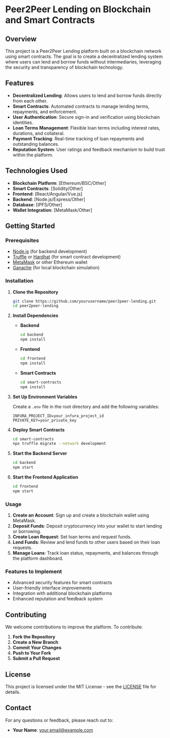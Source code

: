 # Peer2Peer Lending on Blockchain and Smart Contracts

## Overview

This project is a Peer2Peer Lending platform built on a blockchain network using smart contracts. The goal is to create a decentralized lending system where users can lend and borrow funds without intermediaries, leveraging the security and transparency of blockchain technology.

## Features

- **Decentralized Lending**: Allows users to lend and borrow funds directly from each other.
- **Smart Contracts**: Automated contracts to manage lending terms, repayments, and enforcement.
- **User Authentication**: Secure sign-in and verification using blockchain identities.
- **Loan Terms Management**: Flexible loan terms including interest rates, durations, and collateral.
- **Payment Tracking**: Real-time tracking of loan repayments and outstanding balances.
- **Reputation System**: User ratings and feedback mechanism to build trust within the platform.

## Technologies Used

- **Blockchain Platform**: [Ethereum/BSC/Other]
- **Smart Contracts**: [Solidity/Other]
- **Frontend**: [React/Angular/Vue.js]
- **Backend**: [Node.js/Express/Other]
- **Database**: [IPFS/Other]
- **Wallet Integration**: [MetaMask/Other]

## Getting Started

### Prerequisites

- [Node.js](https://nodejs.org/) (for backend development)
- [Truffle](https://www.trufflesuite.com/truffle) or [Hardhat](https://hardhat.org/) (for smart contract development)
- [MetaMask](https://metamask.io/) or other Ethereum wallet
- [Ganache](https://www.trufflesuite.com/ganache) (for local blockchain simulation)

### Installation

1. **Clone the Repository**

    ```bash
    git clone https://github.com/yourusername/peer2peer-lending.git
    cd peer2peer-lending
    ```

2. **Install Dependencies**

    - **Backend**

      ```bash
      cd backend
      npm install
      ```

    - **Frontend**

      ```bash
      cd frontend
      npm install
      ```

    - **Smart Contracts**

      ```bash
      cd smart-contracts
      npm install
      ```

3. **Set Up Environment Variables**

    Create a `.env` file in the root directory and add the following variables:

    ```
    INFURA_PROJECT_ID=your_infura_project_id
    PRIVATE_KEY=your_private_key
    ```

4. **Deploy Smart Contracts**

    ```bash
    cd smart-contracts
    npx truffle migrate --network development
    ```

5. **Start the Backend Server**

    ```bash
    cd backend
    npm start
    ```

6. **Start the Frontend Application**

    ```bash
    cd frontend
    npm start
    ```

### Usage

1. **Create an Account**: Sign up and create a blockchain wallet using MetaMask.
2. **Deposit Funds**: Deposit cryptocurrency into your wallet to start lending or borrowing.
3. **Create Loan Request**: Set loan terms and request funds.
4. **Lend Funds**: Review and lend funds to other users based on their loan requests.
5. **Manage Loans**: Track loan status, repayments, and balances through the platform dashboard.

### Features to Implement

- Advanced security features for smart contracts
- User-friendly interface improvements
- Integration with additional blockchain platforms
- Enhanced reputation and feedback system

## Contributing

We welcome contributions to improve the platform. To contribute:

1. **Fork the Repository**
2. **Create a New Branch**
3. **Commit Your Changes**
4. **Push to Your Fork**
5. **Submit a Pull Request**

## License

This project is licensed under the MIT License - see the [LICENSE](LICENSE) file for details.

## Contact

For any questions or feedback, please reach out to:

- **Your Name**: your.email@example.com
